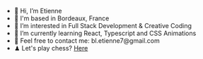 <!--
**etiennebelle/etiennebelle** is a ✨ _special_ ✨ repository because its `README.md` (this file) appears on your GitHub profile.

Here are some ideas to get you started:



- 🔭 I’m currently working on ...
- 🌱 I’m currently learning ...
- 👯 I’m looking to collaborate on ...
- 🤔 I’m looking for help with ...
- 💬 Ask me about ...
- 📫 How to reach me: ...
- 😄 Pronouns: ...
- ⚡ Fun fact: ...
-->
<ul>
<li>👋  Hi, I’m Etienne </li>
<li>📍  I'm based in Bordeaux, France </li>
<li>🔮  I’m interested in Full Stack Development & Creative Coding </li>
<li>🌱  I’m currently learning React, Typescript and CSS Animations </li>
<li>💌  Feel free to contact me: bl.etienne7@gmail.com </li>
<li>♟ Let's play chess? <a href="https://www.chess.com/member/fischermans_friend95" target="_blank"> Here </a> </li>
</ul>
